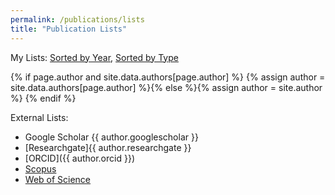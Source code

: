 ```yaml
---
permalink: /publications/lists
title: "Publication Lists"
---
```


My Lists: [Sorted by Year](/publications/pubsbyyear), [Sorted by Type](/publications/pubsbytype)

{% if page.author and site.data.authors[page.author] %}
  {% assign author = site.data.authors[page.author] %}{% else %}{% assign author = site.author %}
{% endif %}

External Lists:
* Google Scholar {{ author.googlescholar }}
* [Researchgate]{{ author.researchgate }}
* [ORCID]({{ author.orcid }})
* [Scopus](http://www.scopus.com/authid/detail.url?authorId=57188879511)
* [Web of Science](https://www.webofscience.com/wos/author/record/JBS-4174-2023)
